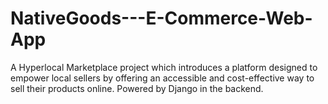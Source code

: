 # NativeGoods---E-Commerce-Web-App
A Hyperlocal Marketplace project which introduces a platform designed to empower local sellers by offering an accessible and cost-effective way to sell their products online. Powered by Django in the backend.
